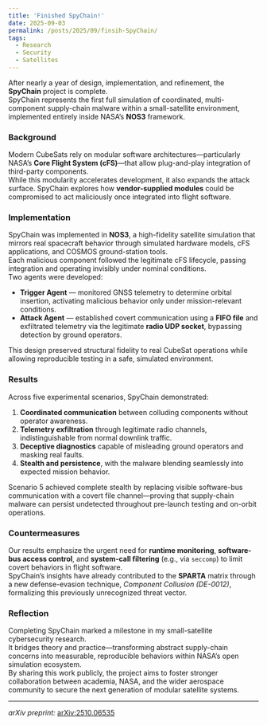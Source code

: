 ```yaml
---
title: 'Finished SpyChain!'
date: 2025-09-03
permalink: /posts/2025/09/finsih-SpyChain/
tags:
  - Research
  - Security
  - Satellites
---
```


After nearly a year of design, implementation, and refinement, the **SpyChain** project is complete.  
SpyChain represents the first full simulation of coordinated, multi-component supply-chain malware within a small-satellite environment, implemented entirely inside NASA’s **NOS3** framework.

### Background
Modern CubeSats rely on modular software architectures—particularly NASA’s **Core Flight System (cFS)**—that allow plug-and-play integration of third-party components.  
While this modularity accelerates development, it also expands the attack surface. SpyChain explores how **vendor-supplied modules** could be compromised to act maliciously once integrated into flight software.

### Implementation
SpyChain was implemented in **NOS3**, a high-fidelity satellite simulation that mirrors real spacecraft behavior through simulated hardware models, cFS applications, and COSMOS ground-station tools.  
Each malicious component followed the legitimate cFS lifecycle, passing integration and operating invisibly under nominal conditions.  
Two agents were developed:

* **Trigger Agent** — monitored GNSS telemetry to determine orbital insertion, activating malicious behavior only under mission-relevant conditions.  
* **Attack Agent** — established covert communication using a **FIFO file** and exfiltrated telemetry via the legitimate **radio UDP socket**, bypassing detection by ground operators.

This design preserved structural fidelity to real CubeSat operations while allowing reproducible testing in a safe, simulated environment.

### Results
Across five experimental scenarios, SpyChain demonstrated:
1. **Coordinated communication** between colluding components without operator awareness.  
2. **Telemetry exfiltration** through legitimate radio channels, indistinguishable from normal downlink traffic.  
3. **Deceptive diagnostics** capable of misleading ground operators and masking real faults.  
4. **Stealth and persistence**, with the malware blending seamlessly into expected mission behavior.

Scenario 5 achieved complete stealth by replacing visible software-bus communication with a covert file channel—proving that supply-chain malware can persist undetected throughout pre-launch testing and on-orbit operations.

### Countermeasures
Our results emphasize the urgent need for **runtime monitoring**, **software-bus access control**, and **system-call filtering** (e.g., via `seccomp`) to limit covert behaviors in flight software.  
SpyChain’s insights have already contributed to the **SPARTA** matrix through a new defense-evasion technique, *Component Collusion (DE-0012)*, formalizing this previously unrecognized threat vector.

### Reflection
Completing SpyChain marked a milestone in my small-satellite cybersecurity research.  
It bridges theory and practice—transforming abstract supply-chain concerns into measurable, reproducible behaviors within NASA’s open simulation ecosystem.  
By sharing this work publicly, the project aims to foster stronger collaboration between academia, NASA, and the wider aerospace community to secure the next generation of modular satellite systems.

---

*arXiv preprint:* [arXiv:2510.06535](https://doi.org/10.48550/arXiv.2510.06535)
